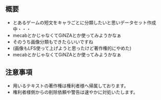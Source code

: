 ## 概要
- とあるゲームの短文をキャラごとに分類したいと思いデータセット作成中・・・
- mecabとかじゃなくてGiNZAとか使ってみようかなぁ
- そのうち画像分類もできたらいいですね
- (画像もLFS使って上げようと思ったけど著作権的にやめた)
- mecabとかじゃなくてGiNZAとか使ってみようかなぁ
## 注意事項
- 用いるテキストの著作権は権利者様へ帰属しております。
- 権利者様側からの削除依頼や警告は速やかに対処いたします。

